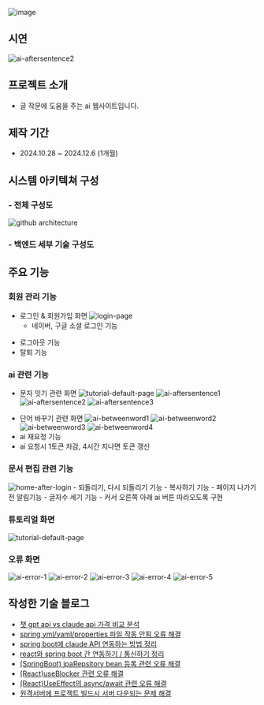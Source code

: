 
![image](https://capsule-render.vercel.app/api?type=transparent&color=4dffd2&height=120&text=글잇다&animation=&fontColor=000000&fontSize=50)

## 시연
![ai-aftersentence2](https://github.com/user-attachments/assets/a4828ce5-2fc1-456c-885c-81b951c73d03)
## 프로젝트 소개
* 글 작문에 도움을 주는 ai 웹사이트입니다.
## 제작 기간
* 2024.10.28 ~ 2024.12.6 (1개월)
## 시스템 아키텍쳐 구성
### - 전체 구성도
![github architecture](https://github.com/user-attachments/assets/ec508939-1ed9-4678-919b-c425aceb2dc9)
### - 백엔드 세부 기술 구성도
## 주요 기능
### 회원 관리 기능
* 로그인 & 회원가입 화면
![login-page](https://github.com/user-attachments/assets/55bdf74c-785f-4481-a3df-ea61e5ca5995)
	- 네이버, 구글 소셜 로그인 기능
- 로그아웃 기능
- 탈퇴 기능
### ai 관련 기능
* 문자 잇기 관련 화면
![tutorial-default-page](https://github.com/user-attachments/assets/e59cad33-7811-4380-8d02-fb9996b5d890)
![ai-aftersentence1](https://github.com/user-attachments/assets/764483a7-08e8-40b6-9d79-09d4a8dba965)
![ai-aftersentence2](https://github.com/user-attachments/assets/a4828ce5-2fc1-456c-885c-81b951c73d03)
![ai-aftersentence3](https://github.com/user-attachments/assets/3d525e11-0d7e-4474-9ed2-0847d91170bb)
- 단어 바꾸기 관련 화면
![ai-betweenword1](https://github.com/user-attachments/assets/201baa60-bce5-478b-b052-c713722e6b37)
![ai-betweenword2](https://github.com/user-attachments/assets/b1dd56d0-29f9-4f32-865e-82e9ea1fa9c1)
![ai-betweenword3](https://github.com/user-attachments/assets/9c0f213c-1f28-4164-ae6d-983ca7c7bcc9)
![ai-betweenword4](https://github.com/user-attachments/assets/44da6eac-fc51-4cc2-add9-aedba3cc285b)
- ai 재요청 기능
- ai 요청시 1토큰 차감, 4시간 지나면 토큰 갱신
### 문서 편집 관련 기능
![home-after-login](https://github.com/user-attachments/assets/b2e52c09-08be-47d6-af63-0beee0979832)
	- 되돌리기, 다시 되돌리기 기능
	- 복사하기 기능
	- 페이지 나가기 전 알림기능
	- 글자수 세기 기능
 	- 커서 오른쪽 아래 ai 버튼 따라오도록 구현
### 튜토리얼 화면
![tutorial-default-page](https://github.com/user-attachments/assets/aa05bc32-5fed-41de-a545-1a2cfcb56d0f)
### 오류 화면
![ai-error-1](https://github.com/user-attachments/assets/e311dc32-e88f-46ad-8ef5-2bc612ac1206)
![ai-error-2](https://github.com/user-attachments/assets/b3ec6deb-c87b-494d-9427-9804be09809b)
![ai-error-3](https://github.com/user-attachments/assets/a7dc999a-f58e-428e-989c-f850078d8912)
![ai-error-4](https://github.com/user-attachments/assets/465fdb08-88b5-49c0-8d44-ed2f5acedce7)
![ai-error-5](https://github.com/user-attachments/assets/bfdcdd0c-f171-4f0f-82c0-88b620714d42)
## 작성한 기술 블로그
* [챗 gpt api vs claude api 가격 비교 분석](https://annyeong46.tistory.com/58)
* [spring yml/yaml/properties 파일 작동 안됨 오류 해결](https://annyeong46.tistory.com/60)
* [spring boot에 claude API 연동하는 방법 정리](https://annyeong46.tistory.com/62)
* [react와 spring boot 간 연동하기 / 통신하기 정리](https://annyeong46.tistory.com/63)
* [(SpringBoot) jpaRepsitory bean 등록 관련 오류 해결](https://annyeong46.tistory.com/64)
* [(React)useBlocker 관련 오류 해결](https://annyeong46.tistory.com/65)
* [(React)UseEffect의 async/await 관련 오류 해결](https://annyeong46.tistory.com/67)
* [원격서버에 프로젝트 빌드시 서버 다운되는 문제 해결](https://annyeong46.tistory.com/68)
